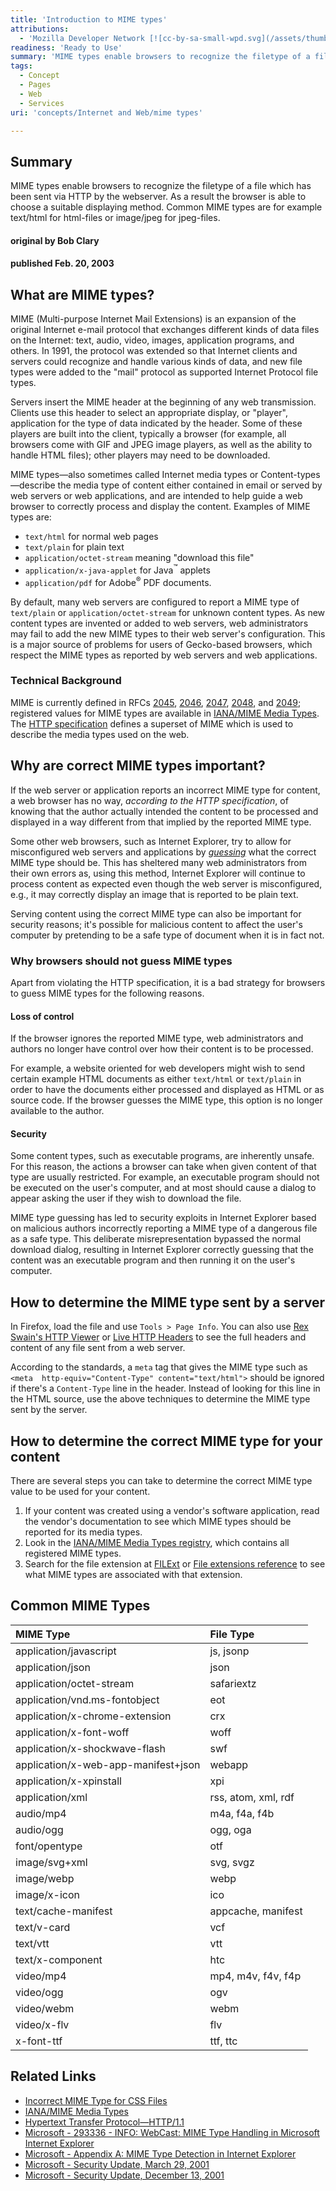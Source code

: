 ```yaml
---
title: 'Introduction to MIME types'
attributions:
  - 'Mozilla Developer Network [![cc-by-sa-small-wpd.svg](/assets/thumb/8/8c/cc-by-sa-small-wpd.svg/120px-cc-by-sa-small-wpd.svg.png)](http://creativecommons.org/licenses/by-sa/3.0/us/): [Article](https://developer.mozilla.org/en-US/docs/Properly_Configuring_Server_MIME_Types)'
readiness: 'Ready to Use'
summary: 'MIME types enable browsers to recognize the filetype of a file which has been sent via HTTP by the webserver. As a result the browser is able to choose a suitable displaying method. Common MIME types are for example text/html for html-files or image/jpeg for jpeg-files.'
tags:
  - Concept
  - Pages
  - Web
  - Services
uri: 'concepts/Internet and Web/mime types'

---
```

## Summary

MIME types enable browsers to recognize the filetype of a file which has been sent via HTTP by the webserver. As a result the browser is able to choose a suitable displaying method. Common MIME types are for example text/html for html-files or image/jpeg for jpeg-files.

#### original by Bob Clary

#### published Feb. 20, 2003

## What are MIME types?

MIME (Multi-purpose Internet Mail Extensions) is an expansion of the original Internet e-mail protocol that exchanges different kinds of data files on the Internet: text, audio, video, images, application programs, and others. In 1991, the protocol was extended so that Internet clients and servers could recognize and handle various kinds of data, and new file types were added to the "mail" protocol as supported Internet Protocol file types.

Servers insert the MIME header at the beginning of any web transmission. Clients use this header to select an appropriate display, or "player", application for the type of data indicated by the header. Some of these players are built into the client, typically a browser (for example, all browsers come with GIF and JPEG image players, as well as the ability to handle HTML files); other players may need to be downloaded.

MIME types—also sometimes called Internet media types or Content-types—describe the media type of content either contained in email or served by web servers or web applications, and are intended to help guide a web browser to correctly process and display the content. Examples of MIME types are:

-   `text/html` for normal web pages
-   `text/plain` for plain text
-   `application/octet-stream` meaning "download this file"
-   `application/x-java-applet` for Java<sup>™</sup> applets
-   `application/pdf` for Adobe<sup>®</sup> PDF documents.

By default, many web servers are configured to report a MIME type of `text/plain` or `application/octet-stream` for unknown content types. As new content types are invented or added to web servers, web administrators may fail to add the new MIME types to their web server's configuration. This is a major source of problems for users of Gecko-based browsers, which respect the MIME types as reported by web servers and web applications.

### Technical Background

MIME is currently defined in RFCs [2045](http://www.isi.edu/in-notes/rfc2045.txt), [2046](http://www.isi.edu/in-notes/rfc2046.txt), [2047](http://www.isi.edu/in-notes/rfc2047.txt), [2048](http://www.isi.edu/in-notes/rfc2048.txt), and [2049](http://www.isi.edu/in-notes/rfc2049.txt); registered values for MIME types are available in [IANA/MIME Media Types](http://www.iana.org/assignments/media-types/index.html). The [HTTP specification](http://www.w3.org/Protocols/HTTP/1.1/spec.html) defines a superset of MIME which is used to describe the media types used on the web.

## Why are correct MIME types important?

If the web server or application reports an incorrect MIME type for content, a web browser has no way, *according to the HTTP specification*, of knowing that the author actually intended the content to be processed and displayed in a way different from that implied by the reported MIME type.

Some other web browsers, such as Internet Explorer, try to allow for misconfigured web servers and applications by *[guessing](http://support.microsoft.com/default.aspx?sd=msdn&scid=kb;en-us;293336)* what the correct MIME type should be. This has sheltered many web administrators from their own errors as, using this method, Internet Explorer will continue to process content as expected even though the web server is misconfigured, e.g., it may correctly display an image that is reported to be plain text.

Serving content using the correct MIME type can also be important for security reasons; it's possible for malicious content to affect the user's computer by pretending to be a safe type of document when it is in fact not.

### Why browsers should not guess MIME types

Apart from violating the HTTP specification, it is a bad strategy for browsers to guess MIME types for the following reasons.

#### Loss of control

If the browser ignores the reported MIME type, web administrators and authors no longer have control over how their content is to be processed.

For example, a website oriented for web developers might wish to send certain example HTML documents as either `text/html` or `text/plain` in order to have the documents either processed and displayed as HTML or as source code. If the browser guesses the MIME type, this option is no longer available to the author.

#### Security

Some content types, such as executable programs, are inherently unsafe. For this reason, the actions a browser can take when given content of that type are usually restricted. For example, an executable program should not be executed on the user's computer, and at most should cause a dialog to appear asking the user if they wish to download the file.

MIME type guessing has led to security exploits in Internet Explorer based on malicious authors incorrectly reporting a MIME type of a dangerous file as a safe type. This deliberate misrepresentation bypassed the normal download dialog, resulting in Internet Explorer correctly guessing that the content was an executable program and then running it on the user's computer.

## How to determine the MIME type sent by a server

In Firefox, load the file and use `Tools > Page Info`. You can also use [Rex Swain's HTTP Viewer](http://www.rexswain.com/httpview.html) or [Live HTTP Headers](http://livehttpheaders.mozdev.org/) to see the full headers and content of any file sent from a web server.

According to the standards, a `meta` tag that gives the MIME type such as `<meta  http-equiv="Content-Type" content="text/html">` should be ignored if there's a `Content-Type` line in the header. Instead of looking for this line in the HTML source, use the above techniques to determine the MIME type sent by the server.

## How to determine the correct MIME type for your content

There are several steps you can take to determine the correct MIME type value to be used for your content.

1.  If your content was created using a vendor's software application, read the vendor's documentation to see which MIME types should be reported for its media types.
2.  Look in the [IANA/MIME Media Types registry](http://www.iana.org/assignments/media-types/index.html), which contains all registered MIME types.
3.  Search for the file extension at [FILExt](http://filext.com/) or [File extensions reference](http://www.file-extensions.org/) to see what MIME types are associated with that extension.

## Common MIME Types

|MIME Type|File Type|
|:--------|:--------|
|application/javascript|js, jsonp|
|application/json|json|
|application/octet-stream|safariextz|
|application/vnd.ms-fontobject|eot|
|application/x-chrome-extension|crx|
|application/x-font-woff|woff|
|application/x-shockwave-flash|swf|
|application/x-web-app-manifest+json|webapp|
|application/x-xpinstall|xpi|
|application/xml|rss, atom, xml, rdf|
|audio/mp4|m4a, f4a, f4b|
|audio/ogg|ogg, oga|
|font/opentype|otf|
|image/svg+xml|svg, svgz|
|image/webp|webp|
|image/x-icon|ico|
|text/cache-manifest|appcache, manifest|
|text/v-card|vcf|
|text/vtt|vtt|
|text/x-component|htc|
|video/mp4|mp4, m4v, f4v, f4p|
|video/ogg|ogv|
|video/webm|webm|
|video/x-flv|flv|
|x-font-ttf|ttf, ttc|

## Related Links

-   [Incorrect MIME Type for CSS Files](https://developer.mozilla.org/en/Incorrect_MIME_Type_for_CSS_Files)
-   [IANA/MIME Media Types](http://www.iana.org/assignments/media-types/index.html)
-   [Hypertext Transfer Protocol—HTTP/1.1](http://www.w3.org/Protocols/HTTP/1.1/spec.html)
-   [Microsoft - 293336 - INFO: WebCast: MIME Type Handling in Microsoft Internet Explorer](http://support.microsoft.com/default.aspx?sd=msdn&scid=kb;en-us;293336)
-   [Microsoft - Appendix A: MIME Type Detection in Internet Explorer](http://msdn.microsoft.com/workshop/networking/moniker/overview/appendix_a.asp)
-   [Microsoft - Security Update, March 29, 2001](http://www.microsoft.com/windows/ie/downloads/critical/q290108/)
-   [Microsoft - Security Update, December 13, 2001](http://www.microsoft.com/windows/ie/downloads/critical/Q313675/)
